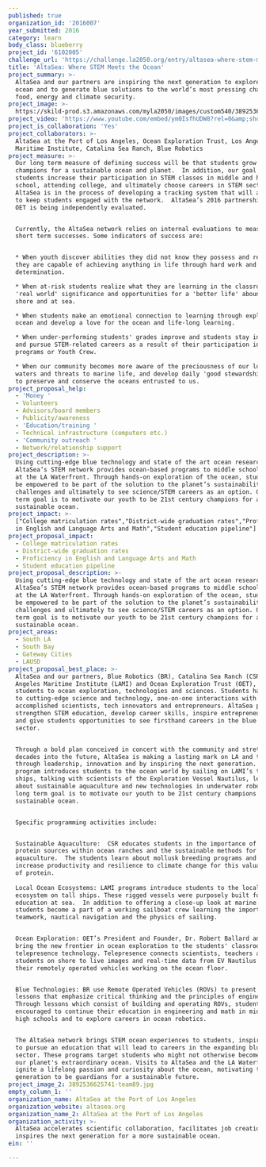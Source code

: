 ```yaml
---
published: true
organization_id: '2016007'
year_submitted: 2016
category: learn
body_class: blueberry
project_id: '6102005'
challenge_url: 'https://challenge.la2050.org/entry/altasea-where-stem-meets-the-ocean'
title: 'AltaSea: Where STEM Meets the Ocean'
project_summary: >-
  AltaSea and our partners are inspiring the next generation to explore the
  ocean and to generate blue solutions to the world’s most pressing challenges:
  food, energy and climate security.
project_image: >-
  https://skild-prod.s3.amazonaws.com/myla2050/images/custom540/3892536625741-team89.jpg
project_video: 'https://www.youtube.com/embed/ym0IsfhUDW8?rel=0&amp;showinfo=0'
project_is_collaboration: 'Yes'
project_collaborators: >-
  AltaSea at the Port of Los Angeles, Ocean Exploration Trust, Los Angeles
  Maritime Institute, Catalina Sea Ranch, Blue Robotics
project_measure: >-
  Our long term measure of defining success will be that students grow into
  champions for a sustainable ocean and planet.  In addition, our goal is that
  students increase their participation in STEM classes in middle and high
  school, attending college, and ultimately choose careers in STEM sectors.
  AltaSea is in the process of developing a tracking system that will allow us
  to keep students engaged with the network.  AltaSea’s 2016 partnership with
  OET is being independently evaluated.  


  Currently, the AltaSea network relies on internal evaluations to measure our
  short term successes. Some indicators of success are:


  * When youth discover abilities they did not know they possess and realize
  they are capable of achieving anything in life through hard work and
  determination.

  * When at-risk students realize what they are learning in the classroom has
  'real world' significance and opportunities for a 'better life' abound at
  shore and at sea.

  * When students make an emotional connection to learning through exploring the
  ocean and develop a love for the ocean and life-long learning.

  * When under-performing students' grades improve and students stay in school
  and pursue STEM-related careers as a result of their participation in our
  programs or Youth Crew.

  * When our community becomes more aware of the preciousness of our local
  waters and threats to marine life, and develop daily 'good stewardship' habits
  to preserve and conserve the oceans entrusted to us.
project_proposal_help:
  - 'Money '
  - Volunteers
  - Advisors/board members
  - Publicity/awareness
  - 'Education/training '
  - Technical infrastructure (computers etc.)
  - 'Community outreach '
  - Network/relationship support
project_description: >-
  Using cutting-edge blue technology and state of the art ocean research,
  AltaSea’s STEM network provides ocean-based programs to middle school students
  at the LA Waterfront. Through hands-on exploration of the ocean, students will
  be empowered to be part of the solution to the planet’s sustainability
  challenges and ultimately to see science/STEM careers as an option. Our long
  term goal is to motivate our youth to be 21st century champions for a
  sustainable ocean.
project_impact: >-
  ["College matriculation rates","District-wide graduation rates","Proficiency
  in English and Language Arts and Math","Student education pipeline"]
project_proposal_impact:
  - College matriculation rates
  - District-wide graduation rates
  - Proficiency in English and Language Arts and Math
  - Student education pipeline
project_proposal_description: >-
  Using cutting-edge blue technology and state of the art ocean research,
  AltaSea’s STEM network provides ocean-based programs to middle school students
  at the LA Waterfront. Through hands-on exploration of the ocean, students will
  be empowered to be part of the solution to the planet’s sustainability
  challenges and ultimately to see science/STEM careers as an option. Our long
  term goal is to motivate our youth to be 21st century champions for a
  sustainable ocean.
project_areas:
  - South LA
  - South Bay
  - Gateway Cities
  - LAUSD
project_proposal_best_place: >-
  AltaSea and our partners, Blue Robotics (BR), Catalina Sea Ranch (CSR), Los
  Angeles Maritime Institute (LAMI) and Ocean Exploration Trust (OET), introduce
  students to ocean exploration, technologies and sciences. Students have access
  to cutting-edge science and technology, one-on-one interactions with
  accomplished scientists, tech innovators and entrepreneurs. AltaSea programs
  strengthen STEM education, develop career skills, inspire entrepreneurialism
  and give students opportunities to see firsthand careers in the blue economy
  sector. 


  Through a bold plan conceived in concert with the community and stretching
  decades into the future, AltaSea is making a lasting mark on LA and the planet
  through leadership, innovation and by inspiring the next generation. The
  program introduces students to the ocean world by sailing on LAMI’s tall
  ships, talking with scientists of the Exploration Vessel Nautilus, learning
  about sustainable aquaculture and new technologies in underwater robots. Our
  long term goal is to motivate our youth to be 21st century champions for a
  sustainable ocean.


  Specific programming activities include:


  Sustainable Aquaculture:  CSR educates students in the importance of raising
  protein sources within ocean ranches and the sustainable methods for
  aquaculture.  The students learn about mollusk breeding programs and how to
  increase productivity and resilience to climate change for this valuable form
  of protein. 
    
  Local Ocean Ecosystems: LAMI programs introduce students to the local
  ecosystem on tall ships. These rigged vessels were purposely built for youth
  education at sea.  In addition to offering a close-up look at marine life, the
  students become a part of a working sailboat crew learning the importance of
  teamwork, nautical navigation and the physics of sailing.


  Ocean Exploration: OET’s President and Founder, Dr. Robert Ballard and OET
  bring the new frontier in ocean exploration to the students' classroom through
  telepresence technology. Telepresence connects scientists, teachers and
  students on shore to live images and real-time data from EV Nautilus and from
  their remotely operated vehicles working on the ocean floor. 


  Blue Technologies: BR use Remote Operated Vehicles (ROVs) to present STEM
  lessons that emphasize critical thinking and the principles of engineering.
  Through lessons which consist of building and operating ROVs, students are
  encouraged to continue their education in engineering and math in middle and
  high schools and to explore careers in ocean robotics.


  The AltaSea network brings STEM ocean experiences to students, inspiring them
  to pursue an education that will lead to careers in the expanding blue economy
  sector. These programs target students who might not otherwise become aware of
  our planet's extraordinary ocean. Visits to AltaSea and the LA Waterfront
  ignite a lifelong passion and curiosity about the ocean, motivating this
  generation to be guardians for a sustainable future.
project_image_2: 3892536625741-team89.jpg
empty_column_1: ''
organization_name: AltaSea at the Port of Los Angeles
organization_website: altasea.org
organization_name_2: AltaSea at the Port of Los Angeles
organization_activity: >-
  AltaSea accelerates scientific collaboration, facilitates job creation and
  inspires the next generation for a more sustainable ocean.
ein: ''

---
```

